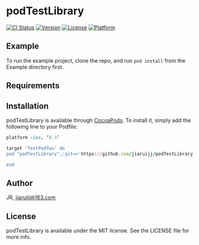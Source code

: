 # podTestLibrary

[![CI Status](http://img.shields.io/travis/JR/podTestLibrary.svg?style=flat)](https://travis-ci.org/JR/podTestLibrary)
[![Version](https://img.shields.io/cocoapods/v/podTestLibrary.svg?style=flat)](http://cocoapods.org/pods/podTestLibrary)
[![License](https://img.shields.io/cocoapods/l/podTestLibrary.svg?style=flat)](http://cocoapods.org/pods/podTestLibrary)
[![Platform](https://img.shields.io/cocoapods/p/podTestLibrary.svg?style=flat)](http://cocoapods.org/pods/podTestLibrary)

## Example

To run the example project, clone the repo, and run `pod install` from the Example directory first.

## Requirements

## Installation

podTestLibrary is available through [CocoaPods](http://cocoapods.org). To install
it, simply add the following line to your Podfile:

```ruby
platform :ios, ‘8.3’

target 'TestPodTwo’ do
pod "podTestLibrary",:git=>'https://github.com/jiaruijj/podTestLibrary.git'

end
```

## Author

JR, jiaruijj@163.com

## License

podTestLibrary is available under the MIT license. See the LICENSE file for more info.
